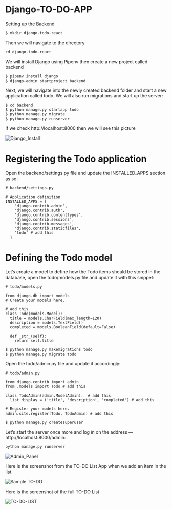 # Django-TO-DO-APP

Setting up the Backend

```
$ mkdir django-todo-react
```

Then we will navigate to the directory

```
cd django-todo-react
```

We will install Django using Pipenv then create a new project called backend


```
$ pipenv install django
$ django-admin startproject backend
```

Next, we will navigate into the newly created backend folder and start a new application called todo. We will also run migrations and start up the server:

```
$ cd backend
$ python manage.py startapp todo
$ python manage.py migrate
$ python manage.py runserver
```
If we check http://localhost:8000 then we will see this picture

![Django_Install](https://user-images.githubusercontent.com/16424882/99523668-9464e800-29c1-11eb-8d96-1a2a16d45ffa.png)

# Registering the Todo application

Open the backend/settings.py file and update the INSTALLED_APPS section as so:

```
# backend/settings.py

# Application definition
INSTALLED_APPS = [
    'django.contrib.admin',
    'django.contrib.auth',
    'django.contrib.contenttypes',
    'django.contrib.sessions',
    'django.contrib.messages',
    'django.contrib.staticfiles',
    'todo' # add this
  ]
```

# Defining the Todo model

Let’s create a model to define how the Todo items should be stored in the database, open the todo/models.py file and update it with this snippet:

```
# todo/models.py

from django.db import models
# Create your models here.

# add this
class Todo(models.Model):
  title = models.CharField(max_length=120)
  description = models.TextField()
  completed = models.BooleanField(default=False)

  def _str_(self):
    return self.title
```

```
$ python manage.py makemigrations todo
$ python manage.py migrate todo
```

Open the todo/admin.py file and update it accordingly:

```
# todo/admin.py

from django.contrib import admin
from .models import Todo # add this

class TodoAdmin(admin.ModelAdmin):  # add this
  list_display = ('title', 'description', 'completed') # add this

# Register your models here.
admin.site.register(Todo, TodoAdmin) # add this
```

```
$ python manage.py createsuperuser
```

Let’s start the server once more and log in on the address — http://localhost:8000/admin:

```
python manage.py runserver
```

![Admin_Panel](https://user-images.githubusercontent.com/16424882/99523712-a21a6d80-29c1-11eb-9cea-9b1571097c66.png)

Here is the screenshot from the TO-DO List App when we add an item in the list

![Sample TO-DO](https://user-images.githubusercontent.com/16424882/99523732-a777b800-29c1-11eb-87e1-85097de8f3b1.png)


Here is the screenshot of the full TO-DO List

![TO-DO-LIST](https://user-images.githubusercontent.com/16424882/99523743-ad6d9900-29c1-11eb-8ac8-a97bf040fe39.png)



